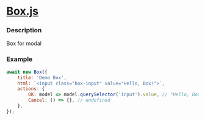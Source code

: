 # [Box.js](https://github.com/invobzvr/invotoys.js/tree/main/box.js)

### Description
Box for modal

### Example
```js
await new Box({
    title: 'Demo Box',
    html: `<input class="box-input" value="Hello, Box!">`,
    actions: {
        OK: model => model.querySelector('input').value, // "Hello, Box!"
        Cancel: () => {}, // undefined
    },
});
```
